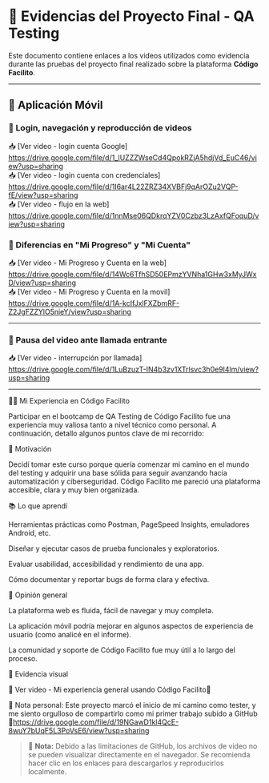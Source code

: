 # 📁 Evidencias del Proyecto Final - QA Testing

Este documento contiene enlaces a los videos utilizados como evidencia durante las pruebas del proyecto final realizado sobre la plataforma **Código Facilito**.

---
## 📱 Aplicación Móvil

### 🔹 Login, navegación y reproducción de videos
📥 [Ver video - login cuenta Google] https://drive.google.com/file/d/1_lUZZZWseCd4QpokRZjA5hdjVd_EuC46/view?usp=sharing <br>
📥 [Ver video - login cuenta con credenciales] https://drive.google.com/file/d/1I6ar4L22ZRZ34XVBFj9qArOZu2VQP-fE/view?usp=sharing <br>
📥 [Ver video - flujo en la web] https://drive.google.com/file/d/1nnMse06QDkrqYZV0Czbz3LzAxfQFoquD/view?usp=sharing

### 🔹 Diferencias en "Mi Progreso" y "Mi Cuenta"
📥 [Ver video - Mi Progreso y Cuenta en la web] https://drive.google.com/file/d/14Wc6TfhSD50EPmzYVNha1GHw3xMyJWxD/view?usp=sharing <br>
📥 [Ver video - Mi Progreso y Cuenta en la movil] https://drive.google.com/file/d/1A-kcIfJxlFXZbmRF-Z2JgFZZYlO5nieY/view?usp=sharing

---

### 🔹 Pausa del video ante llamada entrante
📥 [Ver video - interrupción por llamada] https://drive.google.com/file/d/1LuBzuzT-IN4b3zv1XTrlsvc3h0e9l4lm/view?usp=sharing

---

👨‍💻 Mi Experiencia en Código Facilito

Participar en el bootcamp de QA Testing de Código Facilito fue una experiencia muy valiosa tanto a nivel técnico como personal. A continuación, detallo algunos puntos clave de mi recorrido:

🌟 Motivación

Decidí tomar este curso porque quería comenzar mi camino en el mundo del testing y adquirir una base sólida para seguir avanzando hacia automatización y ciberseguridad. Código Facilito me pareció una plataforma accesible, clara y muy bien organizada.

📚 Lo que aprendí

Herramientas prácticas como Postman, PageSpeed Insights, emuladores Android, etc.

Diseñar y ejecutar casos de prueba funcionales y exploratorios.

Evaluar usabilidad, accesibilidad y rendimiento de una app.

Cómo documentar y reportar bugs de forma clara y efectiva.

💬 Opinión general

La plataforma web es fluida, fácil de navegar y muy completa.

La aplicación móvil podría mejorar en algunos aspectos de experiencia de usuario (como analicé en el informe).

La comunidad y soporte de Código Facilito fue muy útil a lo largo del proceso.

📅 Evidencia visual

📅 Ver video - Mi experiencia general usando Código Facilito📝 

📝 Nota personal: Este proyecto marcó el inicio de mi camino como tester, y me siento orgulloso de compartirlo como mi primer trabajo subido a GitHub 🚀https://drive.google.com/file/d/19NGawD1kl4QcE-8wuY7bUqF5L3PoVsE6/view?usp=sharing

> 📝 **Nota:** Debido a las limitaciones de GitHub, los archivos de video no se pueden visualizar directamente en el navegador. Se recomienda hacer clic en los enlaces para descargarlos y reproducirlos localmente.

